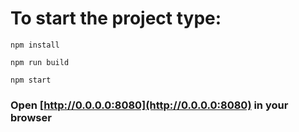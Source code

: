 # To start the project type:

`npm install`

`npm run build`

`npm start`

### Open [http://0.0.0.0:8080](http://0.0.0.0:8080) in your browser